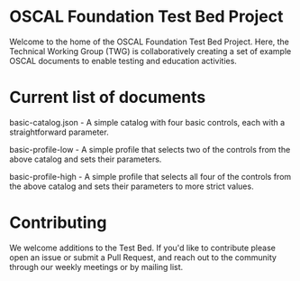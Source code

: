 # OSCAL Foundation Test Bed Project

Welcome to the home of the OSCAL Foundation Test Bed Project. Here, the Technical Working Group (TWG) is collaboratively creating a set of example OSCAL documents to enable testing and education activities.

# Current list of documents

basic-catalog.json - A simple catalog with four basic controls, each with a straightforward parameter.

basic-profile-low - A simple profile that selects two of the controls from the above catalog and sets their parameters.

basic-profile-high - A simple profile that selects all four of the controls from the above catalog and sets their parameters to more strict values.


# Contributing

We welcome additions to the Test Bed. If you'd like to contribute please open an issue or submit a Pull Request, and reach out to the community through our weekly meetings or by mailing list.